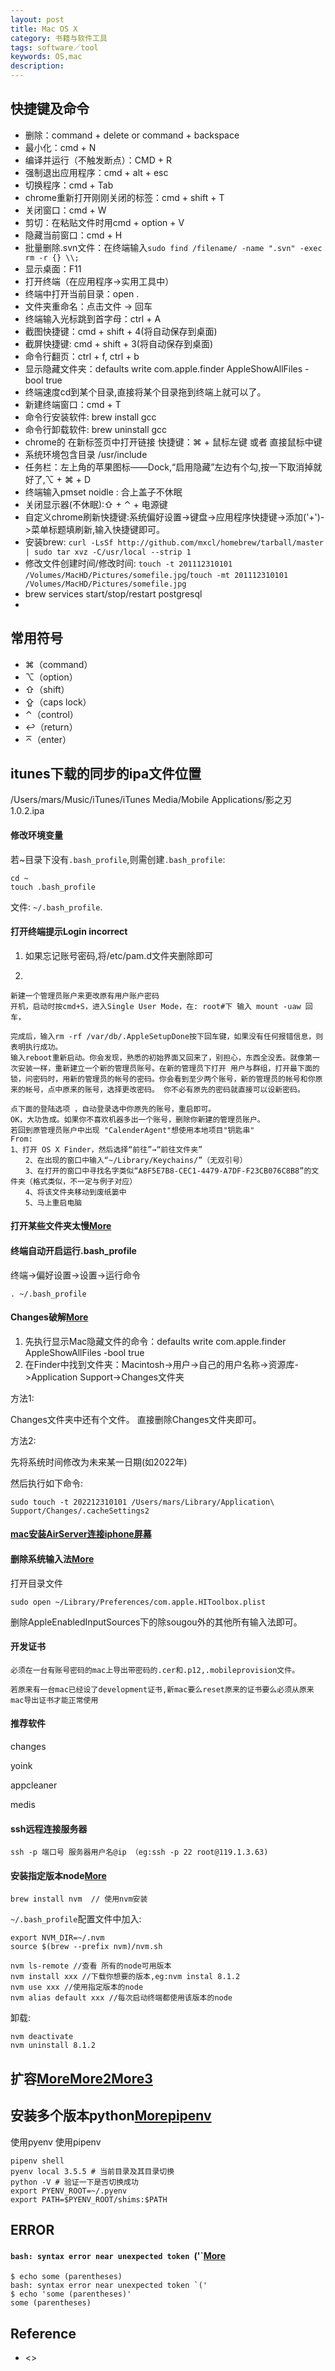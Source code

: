 ```yaml
---
layout: post
title: Mac OS X
category: 书籍与软件工具
tags: software／tool
keywords: OS,mac
description: 
---
```



## 快捷键及命令

* 删除：command + delete or command + backspace
* 最小化：cmd + N
* 编译并运行（不触发断点）：CMD + R 
* 强制退出应用程序：cmd + alt + esc
* 切换程序：cmd + Tab
* chrome重新打开刚刚关闭的标签：cmd + shift + T
* 关闭窗口：cmd + W
* 剪切：在粘贴文件时用cmd + option + V
* 隐藏当前窗口：cmd + H
* 批量删除.svn文件：在终端输入`sudo find /filename/ -name ".svn" -exec rm -r {} \\;`
* 显示桌面：F11
* 打开终端（在应用程序-\>实用工具中）
* 终端中打开当前目录：open .
* 文件夹重命名：点击文件 -\> 回车
* 终端输入光标跳到首字母：ctrl + A
* 截图快捷键：cmd + shift + 4(将自动保存到桌面)
* 截屏快捷键: cmd + shift + 3(将自动保存到桌面)
* 命令行翻页：ctrl + f, ctrl + b
* 显示隐藏文件夹：defaults write com.apple.finder AppleShowAllFiles -bool true
* 终端速度cd到某个目录,直接将某个目录拖到终端上就可以了。
* 新建终端窗口：cmd + T
* 命令行安装软件: brew install gcc
* 命令行卸载软件: brew uninstall gcc
* chrome的 在新标签页中打开链接 快捷键：⌘ + 鼠标左键  或者 直接鼠标中键
* 系统环境包含目录 /usr/include
* 任务栏：左上角的苹果图标——Dock,“启用隐藏”左边有个勾,按一下取消掉就好了,⌥ + ⌘ + D
* 终端输入pmset noidle : 合上盖子不休眠
* 关闭显示器(不休眠):⇧ + ⌃ + 电源键
* 自定义chrome刷新快捷键:系统偏好设置->键盘->应用程序快捷键->添加('+')->菜单标题填刷新,输入快捷键即可。
* 安装brew: `curl -LsSf http://github.com/mxcl/homebrew/tarball/master | sudo tar xvz -C/usr/local --strip 1`
* 修改文件创建时间/修改时间: `touch -t 201112310101 /Volumes/MacHD/Pictures/somefile.jpg`/`touch -mt 201112310101 /Volumes/MacHD/Pictures/somefile.jpg`
* brew services start/stop/restart postgresql
* 
## 常用符号

* ⌘（command）
* ⌥（option）
* ⇧（shift）
* ⇪（caps lock）
* ⌃（control）
* ↩（return）
* ⌅（enter）

## itunes下载的同步的ipa文件位置

/Users/mars/Music/iTunes/iTunes Media/Mobile Applications/影之刃 1.0.2.ipa

#### 修改环境变量
若~目录下没有`.bash_profile`,则需创建`.bash_profile`:

```
cd ~
touch .bash_profile
```
文件: `~/.bash_profile`.

#### 打开终端提示Login incorrect
1. 如果忘记账号密码,将/etc/pam.d文件夹删除即可

2.

```
新建一个管理员账户来更改原有用户账户密码
开机，启动时按cmd+S，进入Single User Mode，在: root#下 输入 mount -uaw 回车，

完成后，输入rm -rf /var/db/.AppleSetupDone按下回车键，如果没有任何报错信息，则表明执行成功。
输入reboot重新启动。你会发现，熟悉的初始界面又回来了，别担心，东西全没丢。就像第一次安装一样，重新建立一个新的管理员账号。在新的管理员下打开 用户与群组，打开最下面的锁，问密码时，用新的管理员的帐号的密码。你会看到至少两个账号，新的管理员的帐号和你原来的帐号，点中原来的账号，选择更改密码。 你不必有原先的密码就直接可以设新密码。

点下面的登陆选项 ，自动登录选中你原先的账号，重启即可。
OK，大功告成。如果你不喜欢机器多出一个账号，删除你新建的管理员账户。
若回到原管理员账户中出现 "CalenderAgent"想使用本地项目"钥匙串"
From:
1、打开 OS X Finder，然后选择“前往”→“前往文件夹”
　　2、在出现的窗口中输入“~/Library/Keychains/”（无双引号）
　　3、在打开的窗口中寻找名字类似“A8F5E7B8-CEC1-4479-A7DF-F23CB076C8B8”的文件夹（格式类似，不一定与例子对应）
　　4、将该文件夹移动到废纸篓中
　　5、马上重启电脑
```

#### 打开某些文件夹太慢[More](http://www.macx.cn/MINI/Default.asp?89-910818-0-0-0-0-0-a-.htm)


#### 终端自动开启运行.bash_profile
终端->偏好设置->设置->运行命令

```
. ~/.bash_profile
```
#### Changes破解[More](http://www.xiaowu.net/blog/post/how_to_change_modified_created_date_in_macosx.html)

1. 先执行显示Mac隐藏文件的命令：defaults write com.apple.finder AppleShowAllFiles -bool true
2. 在Finder中找到文件夹：Macintosh->用户->自己的用户名称->资源库->Application Support->Changes文件夹

方法1:

Changes文件夹中还有个文件。
直接删除Changes文件夹即可。

方法2:

先将系统时间修改为未来某一日期(如2022年)

然后执行如下命令:

```
sudo touch -t 202212310101 /Users/mars/Library/Application\ Support/Changes/.cacheSettings2
```


#### [mac安装AirServer连接iphone屏幕](http://jingyan.baidu.com/article/64d05a027d9108de55f73b2b.html)

#### 删除系统输入法[More](http://www.macx.cn/thread-2122269-1-1.html)

打开目录文件

```
sudo open ~/Library/Preferences/com.apple.HIToolbox.plist
```

删除AppleEnabledInputSources下的除sougou外的其他所有输入法即可。


#### 开发证书

```
必须在一台有账号密码的mac上导出带密码的.cer和.p12,.mobileprovision文件。

若原来有一台mac已经设了development证书,新mac要么reset原来的证书要么必须从原来mac导出证书才能正常使用
```

#### 推荐软件

changes

yoink

appcleaner

medis

#### ssh远程连接服务器

```
ssh -p 端口号 服务器用户名@ip （eg:ssh -p 22 root@119.1.3.63)
```

#### 安装指定版本node[More](https://blog.csdn.net/u012982629/article/details/80537547)


```
brew install nvm  // 使用nvm安装
```

`~/.bash_profile`配置文件中加入:

```
export NVM_DIR=~/.nvm
source $(brew --prefix nvm)/nvm.sh
```

```
nvm ls-remote //查看 所有的node可用版本
nvm install xxx //下载你想要的版本,eg:nvm instal 8.1.2
nvm use xxx //使用指定版本的node 
nvm alias default xxx //每次启动终端都使用该版本的node
```

卸载:

```
nvm deactivate
nvm uninstall 8.1.2
```

## 扩容[More](https://www.cnfeat.com/blog/2016/07/18/MacbookProSSDUpdate/)[More2](https://www.crifan.com/macbook_pro_a1502_2015_early_13_inch_ssd_upgrade_volume/)[More3](https://eshop.macsales.com/shop/ssd/owc/macbook-pro-retina-display/2013-2014-2015)


## 安装多个版本python[More](https://www.jianshu.com/p/3261976c10c2)[pipenv](https://www.jianshu.com/p/00af447f0005)

使用pyenv
使用pipenv

```
pipenv shell
pyenv local 3.5.5 # 当前目录及其目录切换
python -V # 验证一下是否切换成功
export PYENV_ROOT=~/.pyenv
export PATH=$PYENV_ROOT/shims:$PATH
```

## ERROR

#### `bash: syntax error near unexpected token `('`[More](https://askubuntu.com/questions/372926/bash-syntax-error-near-unexpected-token)

```
$ echo some (parentheses)
bash: syntax error near unexpected token `('
$ echo 'some (parentheses)'
some (parentheses)
```

## 

## Reference


* <>